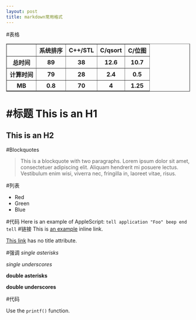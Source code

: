 ```yaml
---
layout: post
title: markdown常用格式
---
```


#表格
<table border=“1”>
  <tbody>
    <tr>
      <th></th>
      <th>系统排序</th>
      <th>C++/STL</th>
      <th>C/qsort</th>
      <th>C/位图</th>
    </tr>
  </tbody>
  <tbody>
    <tr>
      <th>总时间</th>
      <th>89</th>
      <th>38</th>
      <th>12.6</th>
    <th>10.7</th>
    </tr>
    <tr>
      <th>计算时间</th>
      <th>79</th>
      <th>28</th>
      <th>2.4</th>
	  <th>0.5</th>
    </tr>
      <th>MB</th>
      <th>0.8</th>
      <th>70</th>
      <th>4</th>
	  <th>1.25</th>	
  </tbody>
</table>

#标题
This is an H1
=============
This is an H2
-------------

#Blockquotes

> This is a blockquote with two paragraphs. Lorem ipsum dolor sit amet,
> consectetuer adipiscing elit. Aliquam hendrerit mi posuere lectus.
> Vestibulum enim wisi, viverra nec, fringilla in, laoreet vitae, risus.

#列表

*   Red
*   Green
*   Blue

#代码
Here is an example of AppleScript:
``
tell application "Foo"
    beep
end tell
``
#链接
This is [an example](http://example.com/ "Title") inline link.

[This link](http://example.net/) has no title attribute.

[Google]: http://google.com/

#强调
*single asterisks*

_single underscores_

**double asterisks**

__double underscores__

#代码

Use the `printf()` function.
